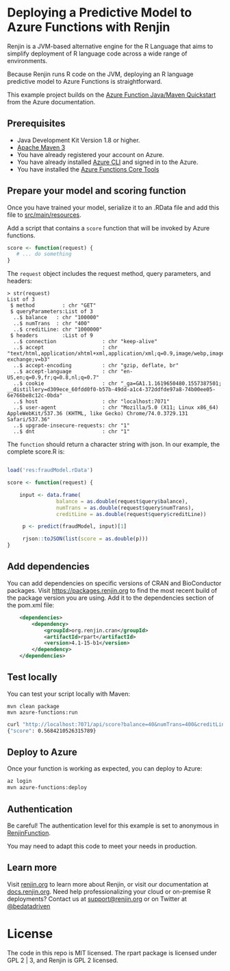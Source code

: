 
# Deploying a Predictive Model to Azure Functions with Renjin

Renjin is a JVM-based alternative engine for the R Language that aims to
simplify deployment of R language code across a wide range of
environments.

Because Renjin runs R code on the JVM, deploying an R language
predictive model to Azure Functions is straightforward.

This example project builds on the [Azure Function Java/Maven Quickstart](https://docs.microsoft.com/en-us/azure/azure-functions/functions-create-first-java-maven)
from the Azure documentation.

## Prerequisites

* Java Development Kit Version 1.8 or higher.
* [Apache Maven 3](https://maven.apache.org/download.cgi)
* You have already registered your account on Azure.
* You have already installed [Azure CLI](https://docs.microsoft.com/en-us/cli/azure/install-azure-cli?view=azure-cli-latest) and signed in to the Azure.
* You have installed the [Azure Functions Core Tools](https://docs.microsoft.com/en-us/azure/azure-functions/functions-run-local#v2)

## Prepare your model and scoring function

Once you have trained your model, serialize it to an .RData file and
add this file to [src/main/resources](src/main/resources).

Add a script that contains a `score` function that will be invoked
by Azure functions.

```.R
score <- function(request) {
   # ... do something
}
```

The `request` object includes the request method, query parameters,
and headers:

```
> str(request)
List of 3
 $ method         : chr "GET"
 $ queryParameters:List of 3
  ..$ balance   : chr "100000"
  ..$ numTrans  : chr "400"
  ..$ creditLine: chr "1000000"
 $ headers        :List of 9
  ..$ connection               : chr "keep-alive"
  ..$ accept                   : chr "text/html,application/xhtml+xml,application/xml;q=0.9,image/webp,image/apng,*/*;q=0.8,application/signed-exchange;v=b3"
  ..$ accept-encoding          : chr "gzip, deflate, br"
  ..$ accept-language          : chr "en-US,en;q=0.9,fr;q=0.8,nl;q=0.7"
  ..$ cookie                   : chr "_ga=GA1.1.1619650480.1557387501; __distillery=d309ece_60fdd0f0-b57b-49dd-a1c4-372ddfde97a8-74b00ee05-6e766be8c12c-0bda"
  ..$ host                     : chr "localhost:7071"
  ..$ user-agent               : chr "Mozilla/5.0 (X11; Linux x86_64) AppleWebKit/537.36 (KHTML, like Gecko) Chrome/74.0.3729.131 Safari/537.36"
  ..$ upgrade-insecure-requests: chr "1"
  ..$ dnt                      : chr "1"
```

The `function` should return a character string with json. In our
example, the complete score.R is:

```.R

load('res:fraudModel.rData')

score <- function(request) {

    input <- data.frame(
                balance = as.double(request$query$balance),
                numTrans = as.double(request$query$numTrans),
                creditLine = as.double(request$query$creditLine))

     p <- predict(fraudModel, input)[1]

     rjson::toJSON(list(score = as.double(p)))
}
```

## Add dependencies

You can add dependencies on specific versions of CRAN and BioConductor
packages. Visit https://packages.renjin.org to find the most recent
build of the package version you are using. Add it to the dependencies
section of the pom.xml file:

```.xml
    <dependencies>
        <dependency>
            <groupId>org.renjin.cran</groupId>
            <artifactId>rpart</artifactId>
            <version>4.1-15-b1</version>
        </dependency>
    </dependencies>

```

## Test locally

You can test your script locally with Maven:

```
mvn clean package
mvn azure-functions:run
```

```.sh
curl "http://localhost:7071/api/score?balance=40&numTrans=400&creditLine=100"
{"score": 0.5684210526315789}
```

## Deploy to Azure

Once your function is working as expected, you can deploy to
Azure:

```.sh
az login
mvn azure-functions:deploy
```

## Authentication

Be careful! The authentication level for this example is set to
anonymous in [RenjinFunction](src/main/java/org/renjin/azure/RenjinFunction.java).

You may need to adapt this code to meet your needs in production.

## Learn more

Visit [renjin.org](https://www.renjin.org) to learn more about Renjin, or visit our documentation at
[docs.renjin.org](http://docs.renjin.org). Need help professionalizing your cloud or on-premise R deployments?
Contact us at support@renjin.org or on Twitter at [@bedatadriven](https://twitter.com/bedatadriven)

# License

The code in this repo is MIT licensed. The rpart package is licensed under GPL 2 | 3, and Renjin is GPL 2 licensed.
